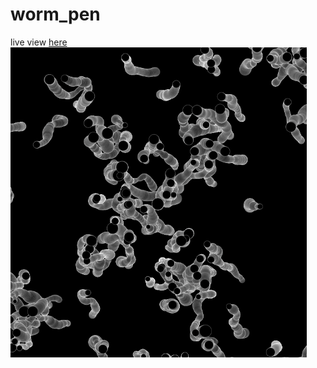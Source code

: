 # worm_pen
live view [here](https://www.openprocessing.org/sketch/704214)
![worm_pen](thumbnail.png)
